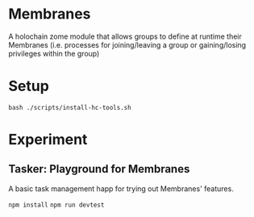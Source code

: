 # Membranes

A holochain zome module that allows groups to define at runtime their Membranes (i.e. processes for joining/leaving a group or gaining/losing privileges within the group)

# Setup

`bash ./scripts/install-hc-tools.sh`

# Experiment

## Tasker: Playground for Membranes

A basic task management happ for trying out Membranes' features.

`npm install`
`npm run devtest`
